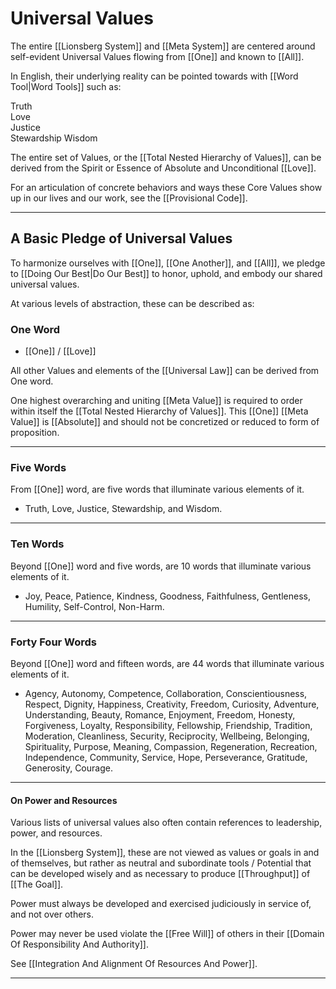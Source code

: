 # Universal Values

The entire [[Lionsberg System]] and [[Meta System]] are centered around self-evident Universal Values flowing from [[One]] and known to [[All]]. 

In English, their underlying reality can be pointed towards with [[Word Tool|Word Tools]] such as: 

Truth  
Love  
Justice  
Stewardship
Wisdom  

The entire set of Values, or the [[Total Nested Hierarchy of Values]], can be derived from the Spirit or Essence of Absolute and Unconditional [[Love]]. 

For an articulation of concrete behaviors and ways these Core Values show up in our lives and our work, see the [[Provisional Code]]. 

___
## A Basic Pledge of Universal Values 

To harmonize ourselves with [[One]], [[One Another]], and [[All]], we pledge to [[Doing Our Best|Do Our Best]] to honor, uphold, and embody our shared universal values. 

At various levels of abstraction, these can be described as: 

### One Word

- [[One]] / [[Love]]  

All other Values and elements of the [[Universal Law]] can be derived from One word. 

One highest overarching and uniting [[Meta Value]] is required to order within itself the [[Total Nested Hierarchy of Values]]. This [[One]] [[Meta Value]] is [[Absolute]] and should not be concretized or reduced to form of proposition.  
____
### Five Words 

From [[One]] word, are five words that illuminate various elements of it. 

- Truth, Love, Justice, Stewardship, and Wisdom. 
___
### Ten Words 

Beyond [[One]] word and five words, are 10 words that illuminate various elements of it. 

- Joy, Peace, Patience, Kindness, Goodness, Faithfulness, Gentleness, Humility, Self-Control, Non-Harm.  
___
### Forty Four Words

Beyond [[One]] word and fifteen words, are 44 words that illuminate various elements of it. 

- Agency, Autonomy, Competence, Collaboration, Conscientiousness, Respect, Dignity, Happiness, Creativity, Freedom, Curiosity, Adventure, Understanding, Beauty, Romance, Enjoyment, Freedom, Honesty, Forgiveness, Loyalty, Responsibility, Fellowship, Friendship, Tradition, Moderation, Cleanliness, Security, Reciprocity, Wellbeing, Belonging, Spirituality, Purpose, Meaning, Compassion, Regeneration, Recreation, Independence, Community, Service, Hope, Perseverance, Gratitude, Generosity, Courage. 
___
#### On Power and Resources

Various lists of universal values also often contain references to leadership, power, and resources. 

In the [[Lionsberg System]], these are not viewed as values or goals in and of themselves, but rather as neutral and subordinate tools / Potential that can be developed wisely and as necessary to produce [[Throughput]] of [[The Goal]]. 

Power must always be developed and exercised judiciously in service of, and not over others. 

Power may never be used violate the [[Free Will]] of others in their [[Domain Of Responsibility And Authority]].  

See [[Integration And Alignment Of Resources And Power]]. 
____


